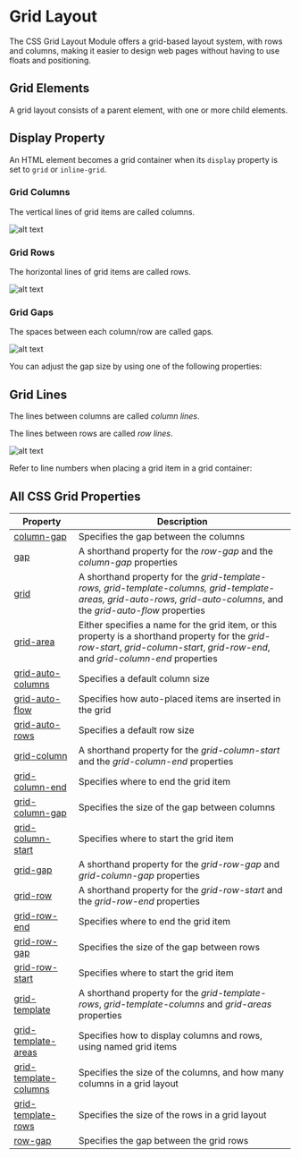 # Grid Layout
The CSS Grid Layout Module offers a grid-based layout system, with rows and columns, making it easier to design web pages without having to use floats and positioning.

## Grid Elements
A grid layout consists of a parent element, with one or more child elements.

## Display Property

An HTML element becomes a grid container when its `display` property is set to `grid` or `inline-grid`.

### Grid Columns
The vertical lines of grid items are called columns.

![alt text](../assets/img/grid_columns.png)

### Grid Rows
The horizontal lines of grid items are called rows.

![alt text](../assets/img/grid_rows.png)

### Grid Gaps
The spaces between each column/row are called gaps.

![alt text](../assets/img/grid_gaps.png)

You can adjust the gap size by using one of the following properties:

## Grid Lines

The lines between columns are called _column lines_.

The lines between rows are called _row lines_.

![alt text](../assets/img/grid_lines.png)


Refer to line numbers when placing a grid item in a grid container:


## All CSS Grid Properties

| Property | Description |
| --- | --- |
| [column-gap]() | Specifies the gap between the columns |
| [gap]() | A shorthand property for the _row-gap_ and the _column-gap_ properties |
| [grid]() | A shorthand property for the _grid-template-rows, grid-template-columns, grid-template-areas, grid-auto-rows, grid-auto-columns_, and the _grid-auto-flow_ properties |
| [grid-area]() | Either specifies a name for the grid item, or this property is a shorthand property for the _grid-row-start_, _grid-column-start_, _grid-row-end_, and _grid-column-end_ properties |
| [grid-auto-columns]() | Specifies a default column size |
| [grid-auto-flow]() | Specifies how auto-placed items are inserted in the grid |
| [grid-auto-rows]() | Specifies a default row size |
| [grid-column]() | A shorthand property for the _grid-column-start_ and the _grid-column-end_ properties |
| [grid-column-end]() | Specifies where to end the grid item |
| [grid-column-gap]() | Specifies the size of the gap between columns |
| [grid-column-start]() | Specifies where to start the grid item |
| [grid-gap]() | A shorthand property for the _grid-row-gap_ and _grid-column-gap_ properties |
| [grid-row]() | A shorthand property for the _grid-row-start_ and the _grid-row-end_ properties |
| [grid-row-end]() | Specifies where to end the grid item |
| [grid-row-gap]() | Specifies the size of the gap between rows |
| [grid-row-start]() | Specifies where to start the grid item |
| [grid-template]() | A shorthand property for the _grid-template-rows_, _grid-template-columns_ and _grid-areas_ properties |
| [grid-template-areas]() | Specifies how to display columns and rows, using named grid items |
| [grid-template-columns]() | Specifies the size of the columns, and how many columns in a grid layout |
| [grid-template-rows]() | Specifies the size of the rows in a grid layout |
| [row-gap]() | Specifies the gap between the grid rows |